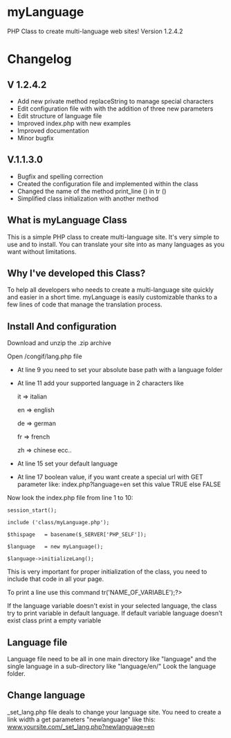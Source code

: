 
myLanguage 
==========

PHP Class to create multi-language web sites!
Version 1.2.4.2

Changelog
=

V 1.2.4.2
-

- Add new private method replaceString to manage special characters
- Edit configuration file with with the addition of three new parameters
- Edit structure of language file
- Improved index.php with new examples
- Improved documentation
- Minor bugfix

V.1.1.3.0
-

- Bugfix and spelling correction
- Created the configuration file and implemented within the class
- Changed the name of the method print_line () in tr ()
- Simplified class initialization with another method

What is myLanguage Class
-
This is a simple PHP class to create multi-language site. It's very simple to use and to install.
You can translate your site into as many languages as you want without limitations.

Why I've developed this Class?
-
To help all developers who needs to create a multi-language site quickly and easier in a short time. myLanguage is easily customizable thanks to a few lines of code that manage the translation process.


Install And configuration
-
Download and unzip the .zip archive

Open /congif/lang.php file
- At line 9 you need to set your absolute base path with a language folder 
- At line 11 add your supported language in 2 characters like

	it => italian

	en => english

	de => german

	fr => french

	zh => chinese
 ecc..
 
- At line 15 set your default language
- At line 17 boolean value, if you want create a special url with GET parameter like: index.php?language=en set this value TRUE else FALSE


Now look the index.php file from line 1 to 10:


	session_start();
	
	include ('class/myLanguage.php'); 
	
	$thispage	= basename($_SERVER['PHP_SELF']);
	
	$language	= new myLanguage();
	
	$language->initializeLang();
	

This is very important for proper initialization of the class, you need to include that code in all your page.

To print a line use this command  <?=$language->tr('NAME_OF_VARIABLE');?> 

If the language variable doesn't exist in your selected language, the class try to print variable in default language. If default variable language doesn't exist class print a empty variable

Language file
-
Language file need to be all in one main directory like "language" and the single language in a sub-directory like "language/en/"
Look the language folder.

Change language
-
_set_lang.php file deals to change your language site.
You need to create a link width a get parameters "newlanguage" like this: www.yoursite.com/_set_lang.php?newlanguage=en


